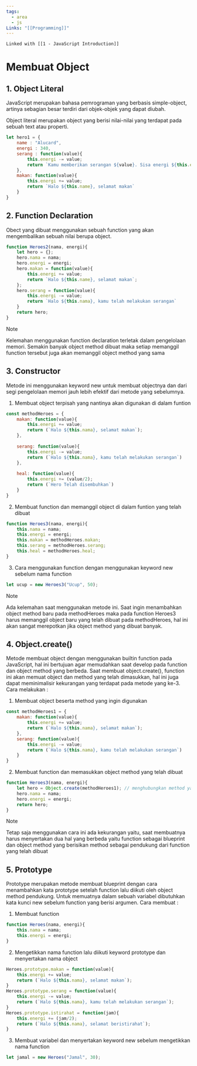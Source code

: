 ```yaml
---
tags:
  - area
  - js
Links: "[[Programming]]"
---
```

`Linked with [[1 - JavaScript Introduction]]`
# Membuat Object

## 1. Object Literal

JavaScript merupakan bahasa pemrograman yang berbasis simple-object, artinya sebagian besar terdiri dari objek-objek yang dapat diubah.

Object literal merupakan object yang berisi nilai-nilai yang terdapat pada sebuah text atau properti.

```js
let hero1 = {
    name : "Alucard",
    energi : 340,
    serang : function(value){
        this.energi -= value;
        return `Kamu memberikan serangan ${value}. Sisa energi ${this.energi}`
    },
    makan: function(value){
        this.energi += value;
        return `Halo ${this.name}, selamat makan`
    }
}
```

## 2. Function Declaration

Obect yang dibuat menggunakan sebuah function yang akan mengembalikan sebuah nilai berupa object.

```js
function Heroes2(nama, energi){
    let hero = {};
    hero.nama = nama;
    hero.energi = energi;
    hero.makan = function(value){
        this.energi += value;
        return `Halo ${this.name}, selamat makan`;
    };
    hero.serang = function(value){
        this.energi -= value;
        return `Halo ${this.nama}, kamu telah melakukan serangan`
    }
    return hero;
}
```

>[!NOTE]
>Kelemahan menggunakan function declaration terletak dalam pengelolaan memori. Semakin banyak object method dibuat maka setiap memanggil function tersebut juga akan memanggil object method yang sama

## 3. Constructor

Metode ini menggunakan keyword new untuk membuat objectnya dan dari segi pengelolaan memori jauh lebih efektif dari metode yang sebelumnya.

1. Membuat object terpisah yang nantinya akan digunakan di dalam funtion

```js
const methodHeroes = {
    makan: function(value){
        this.energi += value;
        return (`Halo ${this.nama}, selamat makan`);
    },
    
    serang: function(value){
        this.energi -= value;
        return (`Halo ${this.nama}, kamu telah melakukan serangan`)
    },
    
    heal: function(value){
        this.energi += (value/2);
        return (`Hero Telah disembuhkan`)
    }
}
```

2. Membuat function dan memanggil object di dalam funtion yang telah dibuat

```js
function Heroes3(nama, energi){  
    this.nama = nama;
    this.energi = energi;
    this.makan = methodHeroes.makan; 
    this.serang = methodHeroes.serang;
    this.heal = methodHeroes.heal;
}
```

3. Cara menggunakan function dengan menggunakan keyword new sebelum nama function

```js
let ucup = new Heroes3("Ucup", 50);
```

>[!NOTE]
>Ada kelemahan saat menggunakan metode ini. Saat ingin menambahkan object method baru pada methodHeroes maka pada function Heroes3 harus memanggil object baru yang telah dibuat pada methodHeroes, hal ini akan sangat merepotkan jika object method yang dibuat banyak.

## 4. Object.create()

Metode membuat object dengan menggunakan builtin function pada JavaScript, hal ini bertujuan agar memudahkan saat develop pada function dan object method yang berbeda. Saat membuat object.create(), function ini akan memuat object dan method yang telah dimasukkan, hal ini juga dapat meminimalisir kekurangan yang terdapat pada metode yang ke-3. Cara melakukan :

1. Membuat object beserta method yang ingin digunakan
```js
const methodHeroes1 = {
    makan: function(value){
        this.energi += value;
        return (`Halo ${this.nama}, selamat makan`);
    },
    serang: function(value){
        this.energi -= value;
        return (`Halo ${this.nama}, kamu telah melakukan serangan`)
    }
}
```

2. Membuat function dan memasukkan object method yang telah dibuat
```js
function Heroes3(nama, energi){  
    let hero = Object.create(methodHeroes1); // menghubungkan method yang telah dibuat
    hero.nama = nama;
    hero.energi = energi;
    return hero;
}
```

>[!NOTE]
>Tetap saja menggunakan cara ini ada kekurangan yaitu, saat membuatnya harus menyertakan dua hal yang berbeda yaitu function sebagai blueprint dan object method yang berisikan method sebagai pendukung dari function yang telah dibuat

## 5. Prototype

Prototype merupakan metode membuat blueprint dengan cara menambahkan kata prototype setelah function lalu diikuti oleh object method pendukung. Untuk memuatnya dalam sebuah variabel dibutuhkan kata kunci new sebelum function yang berisi argumen. Cara membuat :

1. Membuat function
```js
function Heroes(nama, energi){  
    this.nama = nama;
    this.energi = energi;
}
```

2. Mengetikkan nama function lalu diikuti keyword prototype dan menyertakan nama object
```js
Heroes.prototype.makan = function(value){
    this.energi += value;
    return (`Halo ${this.nama}, selamat makan`);
}
Heroes.prototype.serang = function(value){
    this.energi -= value;
    return (`Halo ${this.nama}, kamu telah melakukan serangan`);
}
Heroes.prototype.istirahat = function(jam){
    this.energi += (jam/2);
    return (`Halo ${this.nama}, selamat beristirahat`);
}
```

3. Membuat variabel dan menyertakan keyword new sebelum mengetikkan nama function
```js
let jamal = new Heroes("Jamal", 30);
```
